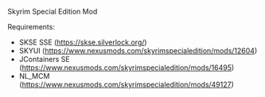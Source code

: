 Skyrim Special Edition Mod

Requirements:

- SKSE SSE (https://skse.silverlock.org/)
- SKYUI (https://www.nexusmods.com/skyrimspecialedition/mods/12604)
- JContainers SE (https://www.nexusmods.com/skyrimspecialedition/mods/16495)
- NL_MCM (https://www.nexusmods.com/skyrimspecialedition/mods/49127)